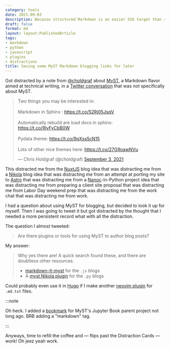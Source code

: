 ```yaml
---
category: tools
date: 2021-09-03
description: Because structured Markdown is an easier SSG target than reStructuredText
draft: false
format: md
layout: layout:PublishedArticle
tags:
- markdown
- python
- javascript
- plugins
- distractions
title: Saving some MyST Markdown blogging links for later
---
```


Got distracted by a note from [@choldgraf][choldgraf] about [MyST][myst], a Markdown flavor
aimed at technical writing, in a [Twitter conversation][tweet-thread] that was not
specifically about MyST.

<blockquote class="twitter-tweet"><p lang="en" dir="ltr">Two things you may be interested in:<br><br>Markdown in Sphinx : <a href="https://t.co/52Rj05JsqV">https://t.co/52Rj05JsqV</a><br><br>Automatically rebuild are load docs in sphinx: <a href="https://t.co/9lvFyCbB0W">https://t.co/9lvFyCbB0W</a><br><br>Pydata theme: <a href="https://t.co/9qXss5cN15">https://t.co/9qXss5cN15</a><br><br>Lots of other nice themes here: <a href="https://t.co/27G9oawNVu">https://t.co/27G9oawNVu</a></p>&mdash; Chris Holdgraf (@choldgraf) <a href="https://twitter.com/choldgraf/status/1433802076438482949?ref_src=twsrc%5Etfw">September 3, 2021</a></blockquote> <script async src="https://platform.twitter.com/widgets.js" charset="utf-8"></script>

This distracted me from the [NuxtJS][nuxtjs] blog idea that was distracting me from a
[Nikola][nikola] blog idea that was distracting me from an attempt at porting my
site to [Astro][astro] that was distracting me from a [Nanoc][nanoc]-in-Python project
idea that was distracting me from preparing a client site proposal that was
distracting me from Labor Day weekend prep that was distracting me from the
work chat that was distracting me from work.

I had a question about using MyST for blogging, but decided to look it up for
myself. Then I was going to tweet it but got distracted by the thought that I
needed a more persistent record what with all the distraction.

The question I almost tweeted:

> Are there plugins or tools for using MyST to author blog posts?

My answer:

> Why yes there are! A quick search found these, and there are doubtless
> other resources.
>
> - [markdown-it-myst][] for the `.js` blogs
> - A [myst Nikola plugin][myst-nikola-plugin] for the `.py` blogs

Could probably even use it in [Hugo][hugo] if I make another [neovim plugin][neovim-plugin] for
`.md.txt` files.

:::note

Oh heck. I added a [bookmark][] for MyST's Jupyter Book parent project not long
ago.  BRB adding a "markdown" tag.

:::

Anyways, time to refill the coffee and — flips past the Distraction Cards
— work! Oh jeez yeah work.

[tweet-thread]: https://twitter.com/willmcgugan/status/1433735471323099139
[choldgraf]: https://twitter.com/choldgraf
[myst]: https://myst-parser.readthedocs.io/en/latest/
[nuxtjs]: https://nuxtjs.org/
[nikola]: /tags/nikola
[nanoc]: https://nanoc.app
[astro]: https://astro.build
[markdown-it-myst]: https://github.com/executablebooks/markdown-it-myst
[myst-nikola-plugin]: https://plugins.getnikola.com/v8/myst/
[hugo]: /tags/hugo
[neovim-plugin]: /post/2021/08/trying-a-thing-with-neovim
[bookmark]: /bookmark/2021/01/jupyterbook-org/